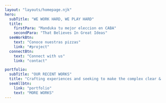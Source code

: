 ```yaml
---
layout: "layouts/homepage.njk"
hero:
  subTitle: "WE WORK HARD, WE PLAY HARD"
  title:
    firstPara: "Manduka tu mejor eleccion en CABA"
    secondPara: "That Believes In Great Ideas"
  seeWorkBtn:
    text: "Conoce nuestras pizzas"
    link: "#project"
  connectBtn: 
    text: "Connect with us"
    link: "contact"

portfolio:
  subTitle: "OUR RECENT WORKS"
  title: "Crafting experiences and seeking to make the complex clear & beautiful."
  seeAllbtn:
    link: "portfolio"
    text: "MORE WORKS"
---
```


